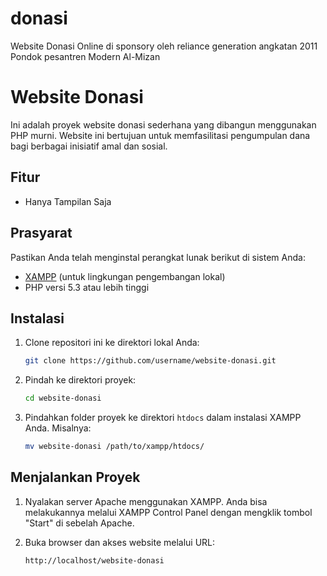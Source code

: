 # donasi
Website Donasi Online di sponsory oleh reliance generation angkatan 2011 Pondok pesantren Modern Al-Mizan


# Website Donasi

Ini adalah proyek website donasi sederhana yang dibangun menggunakan PHP murni. Website ini bertujuan untuk memfasilitasi pengumpulan dana bagi berbagai inisiatif amal dan sosial.

## Fitur

- Hanya Tampilan Saja

## Prasyarat

Pastikan Anda telah menginstal perangkat lunak berikut di sistem Anda:

- [XAMPP](https://www.apachefriends.org/index.html) (untuk lingkungan pengembangan lokal)
- PHP versi 5.3 atau lebih tinggi

## Instalasi

1. Clone repositori ini ke direktori lokal Anda:

    ```bash
    git clone https://github.com/username/website-donasi.git
    ```

2. Pindah ke direktori proyek:

    ```bash
    cd website-donasi
    ```

3. Pindahkan folder proyek ke direktori `htdocs` dalam instalasi XAMPP Anda. Misalnya:

    ```bash
    mv website-donasi /path/to/xampp/htdocs/
    ```

## Menjalankan Proyek

1. Nyalakan server Apache menggunakan XAMPP. Anda bisa melakukannya melalui XAMPP Control Panel dengan mengklik tombol "Start" di sebelah Apache.

2. Buka browser dan akses website melalui URL:

    ```
    http://localhost/website-donasi
    ```
